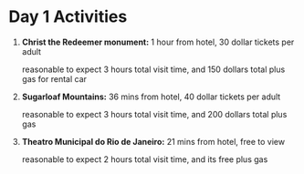 # Day 1 Activities

1. **Christ the Redeemer monument:** 1 hour from hotel, 30 dollar tickets per adult

  	reasonable to expect 3 hours total visit time, and 150 dollars total plus gas for rental car
	
		
1. **Sugarloaf Mountains:** 36 mins from hotel, 40 dollar tickets per adult

  	reasonable to expect 3 hours total visit time, and 200 dollars total plus gas
	
	   
1. **Theatro Municipal do Rio de Janeiro:** 21 mins from hotel, free to view

  	reasonable to expect 2 hours total visit time, and its free plus gas
